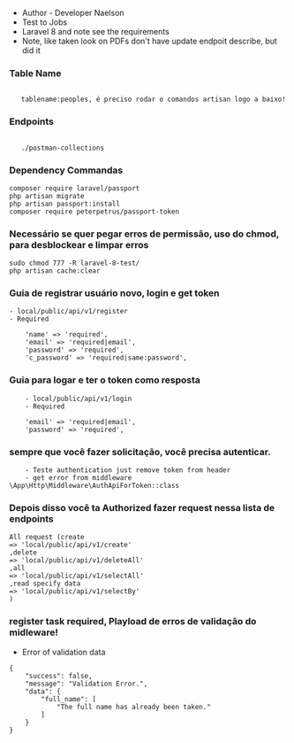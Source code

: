 - Author - Developer Naelson
- Test to Jobs 
- Laravel 8 and note see the requirements 
- Note, like taken look on PDFs don't have update endpoit describe, but did it

### Table Name

 ```

    tablename:peoples, é preciso rodar o comandos artisan logo a baixo!

 ```

### Endpoints

 ```

    ./postman-collections

 ```

### Dependency Commandas

```
composer require laravel/passport
php artisan migrate
php artisan passport:install
composer require peterpetrus/passport-token

```
### Necessário se quer pegar erros de permissão, uso do chmod, para desblockear e limpar erros
```
sudo chmod 777 -R laravel-8-test/
php artisan cache:clear
```

### Guia de registrar usuário novo, login e get token

    - local/public/api/v1/register
    - Required

```
    'name' => 'required',
    'email' => 'required|email',
    'password' => 'required',
    'c_password' => 'required|same:password',

```

### Guia para logar e ter o token como resposta

```
    - local/public/api/v1/login
    - Required

    'email' => 'required|email',
    'password' => 'required',

```

### sempre que você fazer solicitação, você precisa autenticar.

```
    - Teste authentication just remove token from header
    - get error from middleware \App\Http\Middleware\AuthApiForToken::class
```

### Depois disso você ta Authorized fazer request nessa lista de endpoints

```
All request (create
=> 'local/public/api/v1/create'
,delete
=> 'local/public/api/v1/deleteAll'
,all
=> 'local/public/api/v1/selectAll'
,read specify data
=> 'local/public/api/v1/selectBy'
)
```

### register task required, Playload de erros de validação do midleware!
- Error of validation data 

```
{
    "success": false,
    "message": "Validation Error.",
    "data": {
        "full_name": [
            "The full name has already been taken."
        ]
    }
}
```